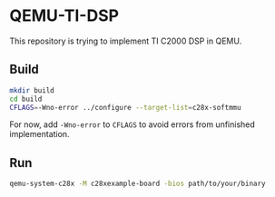 # QEMU-TI-DSP

This repository is trying to implement TI C2000 DSP in QEMU.

## Build

```bash
mkdir build
cd build
CFLAGS=-Wno-error ../configure --target-list=c28x-softmmu
```

For now, add `-Wno-error` to `CFLAGS` to avoid errors from unfinished implementation.

## Run

```bash
qemu-system-c28x -M c28xexample-board -bios path/to/your/binary
```
